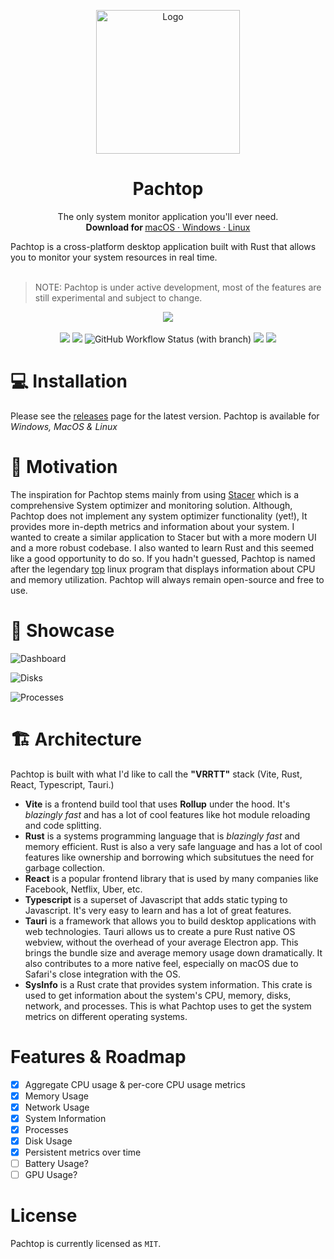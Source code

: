 <p align="center">
  <a href="#">
    
  </a>
  <p align="center">
   <img width="230" height="230" src="https://github.com/pacholoamit/pachtop/blob/master/public/logo-white.png" alt="Logo">
  </p>
  <h1 align="center"><b>Pachtop</b></h1>
  <p align="center">
  The only system monitor application you'll ever need.
    <br />
    <b>Download for </b>
    <a href="https://github.com/pacholoamit/pachtop/releases">
    macOS
    ·
    Windows
    ·
    Linux
    </a>
    <br />
</p>
Pachtop is a cross-platform desktop application built with Rust that allows you to monitor your system resources in real time.
<br/>
<br/>

> NOTE: Pachtop is under active development, most of the features are still experimental and subject to change.

<p align="center">
    <img src="https://user-images.githubusercontent.com/69985528/193450195-80d84184-d2d0-4c1d-85fc-1ffa8784e26c.png"/>
    <br/>
    <br/>
    <img src="https://rust-reportcard.xuri.me/badge/github.com/pacholoamit/pachtop" />
    <img src="https://img.shields.io/badge/%3C%2F%3E-TypeScript-%230074c1.svg" />
    <img alt="GitHub Workflow Status (with branch)" src="https://img.shields.io/github/actions/workflow/status/pacholoamit/pachtop/release.yml?branch=release">
    <img src="https://img.shields.io/github/license/pacholoamit/pachtop" />
    <img src="https://img.shields.io/github/v/release/pacholoamit/pachtop">
</p>

# 💻 Installation

Please see the <a href="https://github.com/pacholoamit/pachtop/releases">releases</a> page for the latest version. Pachtop is available for <i>Windows, MacOS & Linux</i>

# 💯 Motivation

The inspiration for Pachtop stems mainly from using [Stacer](https://oguzhaninan.github.io/Stacer-Web/) which is a comprehensive System optimizer and monitoring solution. Although, Pachtop does not implement any system optimizer functionality (yet!), It provides more in-depth metrics and information about your system. I wanted to create a similar application to Stacer but with a more modern UI and a more robust codebase. I also wanted to learn Rust and this seemed like a good opportunity to do so. If you hadn't guessed, Pachtop is named after the legendary [top](<https://en.wikipedia.org/wiki/Top_(software)>) linux program that displays information about CPU and memory utilization. Pachtop will always remain open-source and free to use.

# 🚀 Showcase
![Dashboard](https://user-images.githubusercontent.com/69985528/204079643-a9eb76d2-01be-4d1b-8a87-98e9d8917b09.png)

![Disks](https://user-images.githubusercontent.com/69985528/204079679-d490e154-9448-42c5-8caa-f317c731c52a.png)

![Processes](https://user-images.githubusercontent.com/69985528/204079695-50259a36-87c4-403e-9819-5d16ab71d163.png)

# 🏗️ Architecture

Pachtop is built with what I'd like to call the **"VRRTT"** stack (Vite, Rust, React, Typescript, Tauri.)

- **Vite** is a frontend build tool that uses **Rollup** under the hood. It's _blazingly fast_ and has a lot of cool features like hot module reloading and code splitting.
- **Rust** is a systems programming language that is _blazingly fast_ and memory efficient. Rust is also a very safe language and has a lot of cool features like ownership and borrowing which subsitutues the need for garbage collection.
- **React** is a popular frontend library that is used by many companies like Facebook, Netflix, Uber, etc.
- **Typescript** is a superset of Javascript that adds static typing to Javascript. It's very easy to learn and has a lot of great features.
- **Tauri** is a framework that allows you to build desktop applications with web technologies. Tauri allows us to create a pure Rust native OS webview, without the overhead of your average Electron app. This brings the bundle size and average memory usage down dramatically. It also contributes to a more native feel, especially on macOS due to Safari's close integration with the OS.
- **SysInfo** is a Rust crate that provides system information. This crate is used to get information about the system's CPU, memory, disks, network, and processes. This is what Pachtop uses to get the system metrics on different operating systems.

# Features & Roadmap

- [x] Aggregate CPU usage & per-core CPU usage metrics
- [x] Memory Usage
- [x] Network Usage
- [x] System Information
- [x] Processes
- [x] Disk Usage
- [x] Persistent metrics over time
- [ ] Battery Usage?
- [ ] GPU Usage?

# License
Pachtop is currently licensed as `MIT`.
